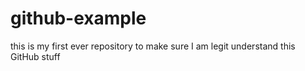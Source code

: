 # github-example
this is my first ever repository to make sure I am legit understand this GitHub stuff

